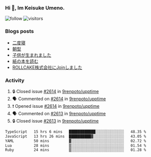 ### Hi 👋, Im Keisuke Umeno.

<!--
**9renpoto/9renpoto** is a ✨ _special_ ✨ repository because its `README.md` (this file) appears on your GitHub profile.

Here are some ideas to get you started:

- 🔭 I’m currently working on ...
- 🌱 I’m currently learning ...
- 👯 I’m looking to collaborate on ...
- 🤔 I’m looking for help with ...
- 💬 Ask me about ...
- 📫 How to reach me: ...
- 😄 Pronouns: ...
- ⚡ Fun fact: ...
-->

![follow](https://img.shields.io/github/followers/9renpoto?label=Follow&style=social)
![visitors](https://komarev.com/ghpvc/?username=9renpoto&label=Profile%20views&color=0e75b6&style=flat)

### Blogs posts

<!-- BLOG-POST-LIST:START -->
- [二度寝](https://9renpoto.win/entry/2024/07/18/going_back_to_sleep)
- [朝型](https://9renpoto.win/entry/2024/05/29/im-an-early)
- [子供が生まれました](https://9renpoto.win/entry/2024/04/18/hello-world)
- [紙の本を読む](https://9renpoto.win/entry/2024/02/25/reading-papar-book)
- [ROLLCAKE株式会社にJoinしました](https://9renpoto.win/entry/2024/02/11/join)
<!-- BLOG-POST-LIST:END -->

### Activity

<!--START_SECTION:activity-->
1. 🔒 Closed issue [#2614](https://github.com/9renpoto/upptime/issues/2614) in [9renpoto/upptime](https://github.com/9renpoto/upptime)
2. 🗣 Commented on [#2614](https://github.com/9renpoto/upptime/issues/2614#issuecomment-2240898084) in [9renpoto/upptime](https://github.com/9renpoto/upptime)
3. ❗ Opened issue [#2614](https://github.com/9renpoto/upptime/issues/2614) in [9renpoto/upptime](https://github.com/9renpoto/upptime)
4. 🗣 Commented on [#2613](https://github.com/9renpoto/upptime/issues/2613#issuecomment-2240880722) in [9renpoto/upptime](https://github.com/9renpoto/upptime)
5. 🔒 Closed issue [#2613](https://github.com/9renpoto/upptime/issues/2613) in [9renpoto/upptime](https://github.com/9renpoto/upptime)
<!--END_SECTION:activity-->

<!--START_SECTION:waka-->

```txt
TypeScript   15 hrs 6 mins   ████████████░░░░░░░░░░░░░   48.35 %
JavaScript   13 hrs 26 mins  ██████████▓░░░░░░░░░░░░░░   43.05 %
YAML         50 mins         ▓░░░░░░░░░░░░░░░░░░░░░░░░   02.72 %
Lua          28 mins         ▒░░░░░░░░░░░░░░░░░░░░░░░░   01.54 %
Ruby         24 mins         ▒░░░░░░░░░░░░░░░░░░░░░░░░   01.28 %
```

<!--END_SECTION:waka-->

